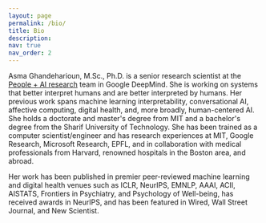 ```yaml
---
layout: page
permalink: /bio/
title: Bio
description: 
nav: true
nav_order: 2
---
```


Asma Ghandeharioun, M.Sc., Ph.D. is a senior research scientist at the <a href="https://google.ai/pair/">People + AI research</a> team in Google DeepMind. She is working on systems that better interpret humans and are better interpreted by humans. Her previous work spans machine learning interpretability, conversational AI, affective computing, digital health, and, more broadly, human-centered AI. She holds a doctorate and master's degree from MIT and a bachelor's degree from the Sharif University of Technology. She has been trained as a computer scientist/engineer and has research experiences at MIT, Google Research, Microsoft Research, EPFL, and in collaboration with medical professionals from Harvard, renowned hospitals in the Boston area, and abroad.

 Her work has been published in premier peer-reviewed machine learning and digital health venues such as ICLR, NeurIPS, EMNLP, AAAI, ACII, AISTATS, Frontiers in Psychiatry, and Psychology of Well-being, has received awards in NeurIPS, and has been featured in Wired, Wall Street Journal, and New Scientist.

   
